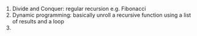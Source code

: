 1. Divide and Conquer: regular recursion e.g. Fibonacci
2. Dynamic programming: basically unroll a recursive function using a list of results and a loop
3. 